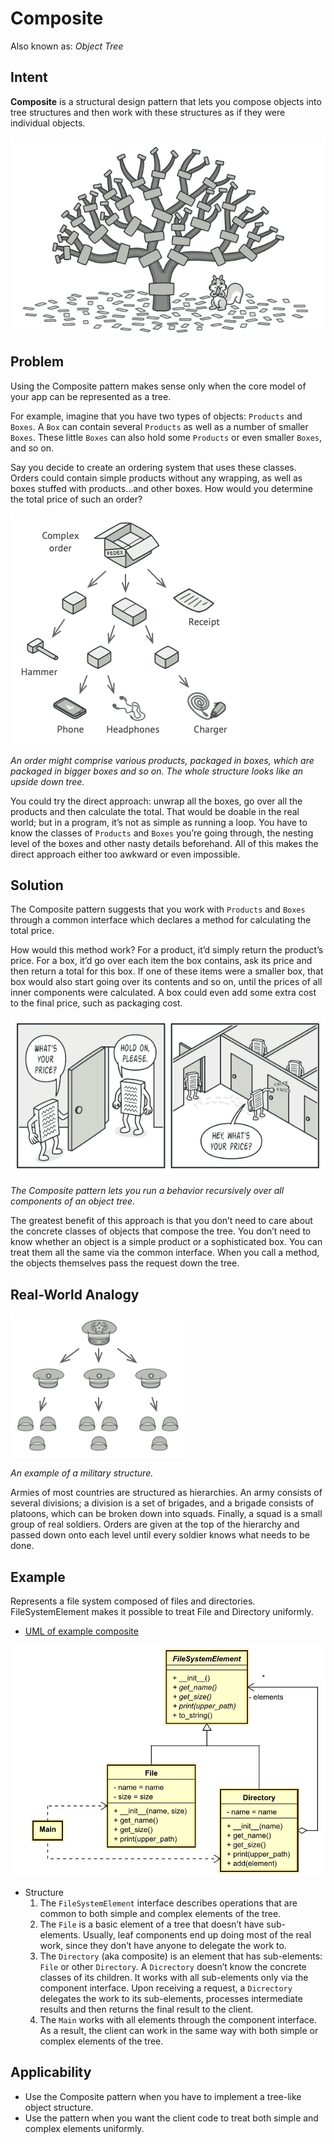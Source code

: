# Composite
Also known as: *Object Tree*

##  Intent
**Composite** is a structural design pattern that lets you compose objects into tree structures and then work with these structures as if they were individual objects.

![](imgs/composite.png)

## Problem
Using the Composite pattern makes sense only when the core model of your app can be represented as a tree.

For example, imagine that you have two types of objects: `Products` and `Boxes`. A `Box` can contain several `Products` as well as a number of smaller `Boxes`. These little `Boxes` can also hold some `Products` or even smaller `Boxes`, and so on.

Say you decide to create an ordering system that uses these classes. Orders could contain simple products without any wrapping, as well as boxes stuffed with products...and other boxes. How would you determine the total price of such an order?

![](imgs/problem-en.png)

*An order might comprise various products, packaged in boxes, which are packaged in bigger boxes and so on. The whole structure looks like an upside down tree.*

You could try the direct approach: unwrap all the boxes, go over all the products and then calculate the total. That would be doable in the real world; but in a program, it’s not as simple as running a loop. You have to know the classes of `Products` and `Boxes` you’re going through, the nesting level of the boxes and other nasty details beforehand. All of this makes the direct approach either too awkward or even impossible.

## Solution
The Composite pattern suggests that you work with `Products` and `Boxes` through a common interface which declares a method for calculating the total price.

How would this method work? For a product, it’d simply return the product’s price. For a box, it’d go over each item the box contains, ask its price and then return a total for this box. If one of these items were a smaller box, that box would also start going over its contents and so on, until the prices of all inner components were calculated. A box could even add some extra cost to the final price, such as packaging cost.

![](imgs/composite-comic-1-en.png)

*The Composite pattern lets you run a behavior recursively over all components of an object tree.*

The greatest benefit of this approach is that you don’t need to care about the concrete classes of objects that compose the tree. You don’t need to know whether an object is a simple product or a sophisticated box. You can treat them all the same via the common interface. When you call a method, the objects themselves pass the request down the tree.

## Real-World Analogy
![](imgs/live-example.png)

*An example of a military structure.*

Armies of most countries are structured as hierarchies. An army consists of several divisions; a division is a set of brigades, and a brigade consists of platoons, which can be broken down into squads. Finally, a squad is a small group of real soldiers. Orders are given at the top of the hierarchy and passed down onto each level until every soldier knows what needs to be done.

## Example
Represents a file system composed of files and directories. FileSystemElement makes it possible to treat File and Directory uniformly.

- [UML of example composite](https://htmlpreview.github.io/?https://github.com/takaakit/uml-diagram-for-python-design-pattern-examples/blob/master/structural_patterns/composite/DiagramMap.html)

![](imgs/uml-composite.jpg)

- Structure
    1. The `FileSystemElement` interface describes operations that are common to both simple and complex elements of the tree.
    2. The `File` is a basic element of a tree that doesn’t have sub-elements. Usually, leaf components end up doing most of the real work, since they don’t have anyone to delegate the work to.
    3. The `Directory` (aka composite) is an element that has sub-elements: `File` or other `Directory`. A `Dicrectory` doesn’t know the concrete classes of its children. It works with all sub-elements only via the component interface.
    Upon receiving a request, a `Dicrectory` delegates the work to its sub-elements, processes intermediate results and then returns the final result to the client.
    4. The `Main` works with all elements through the component interface. As a result, the client can work in the same way with both simple or complex elements of the tree.

## Applicability
- Use the Composite pattern when you have to implement a tree-like object structure.
- Use the pattern when you want the client code to treat both simple and complex elements uniformly.